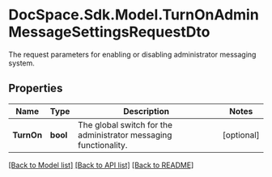 # DocSpace.Sdk.Model.TurnOnAdminMessageSettingsRequestDto
The request parameters for enabling or disabling administrator messaging system.

## Properties

Name | Type | Description | Notes
------------ | ------------- | ------------- | -------------
**TurnOn** | **bool** | The global switch for the administrator messaging functionality. | [optional] 

[[Back to Model list]](../README.md#documentation-for-models) [[Back to API list]](../README.md#documentation-for-api-endpoints) [[Back to README]](../README.md)

